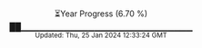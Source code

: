 <p align="center">
⏳Year Progress (6.70 %) <br>
██▁▁▁▁▁▁▁▁▁▁▁▁▁▁▁▁▁▁▁▁▁▁▁▁▁▁▁▁ <br>
<sub>Updated: Thu, 25 Jan 2024 12:33:24 GMT</sub>
</p>

